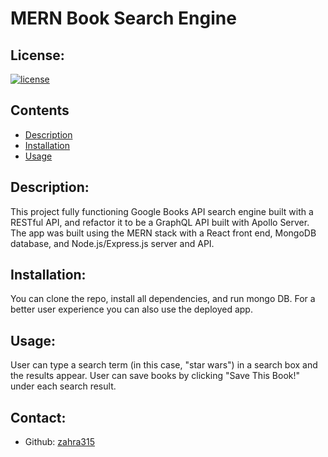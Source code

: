 # MERN Book Search Engine

## License:

[![license](https://img.shields.io/badge/license-MIT-blue)](https://shields.io)

## Contents

- [Description](#description)
- [Installation](#installation)
- [Usage](#usage)

## Description:

This project fully functioning Google Books API search engine built with a RESTful API, and refactor it to be a GraphQL API built with Apollo Server.
The app was built using the MERN stack with a React front end, MongoDB database, and Node.js/Express.js server and API.

## Installation:

You can clone the repo, install all dependencies, and run mongo DB. For a better user experience you can also use the deployed app.

## Usage:

User can type a search term (in this case, "star wars") in a search box and the results appear. User can save books by clicking "Save This Book!" under each search result.

## Contact:

- Github: [zahra315](https://github.com/zahra315)
